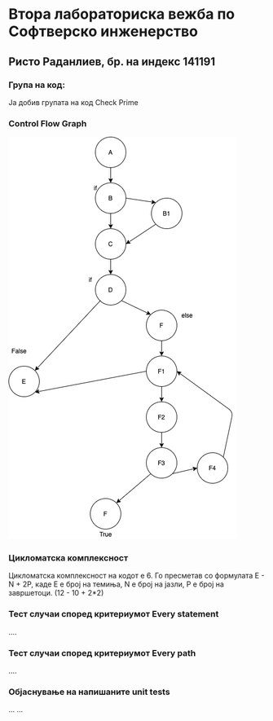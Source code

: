 # Втора лабораториска вежба по Софтверско инженерство

## Ристо Раданлиев, бр. на индекс 141191

### Група на код: 

Ја добив групата на код Check Prime

###  Control Flow Graph
![Control Flow Graph](src/cfg.png)
### Цикломатска комплексност

Цикломатска комплексност на кодот е 6. 
Го пресметав со формулата E - N + 2P, каде Е е број на темиња, N е број на јазли, P е број на завршетоци. 
(12 - 10 + 2*2)


### Тест случаи според критериумот  Every statement 

....

### Тест случаи според критериумот Every path

.... 

### Објаснување на напишаните unit tests

...
...